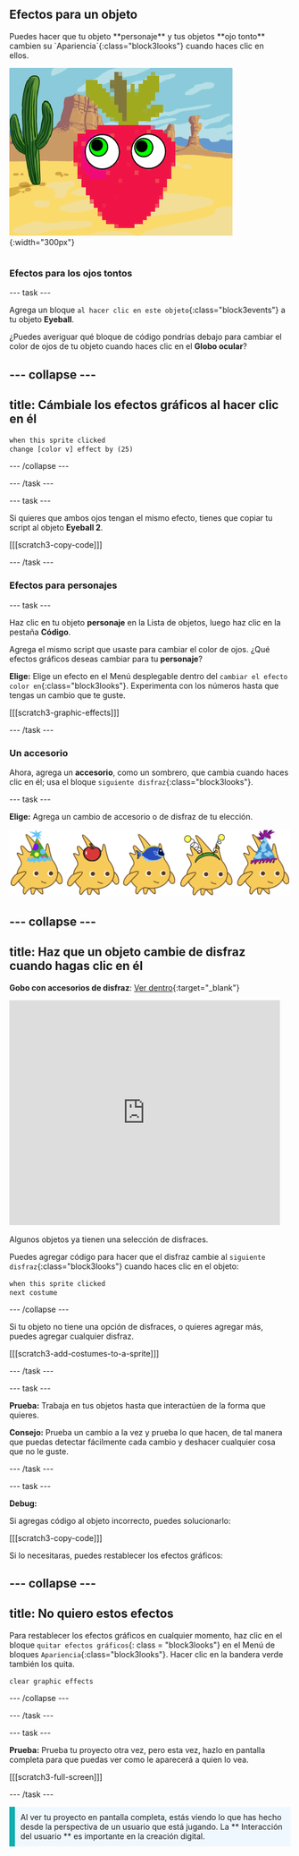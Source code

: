 ## Efectos para un objeto

<div style="display: flex; flex-wrap: wrap">
<div style="flex-basis: 200px; flex-grow: 1; margin-right: 15px;">
Puedes hacer que tu objeto **personaje** y tus objetos **ojo tonto** cambien su `Apariencia`{:class="block3looks"} cuando haces clic en ellos.
</div>
<div>

![Un personaje y ojos con efectos gráficos.](images/character-graphic-effects.png){:width="300px"}    

</div>
</div>

### Efectos para los ojos tontos

--- task ---

Agrega un bloque `al hacer clic en este objeto`{:class="block3events"} a tu objeto **Eyeball**.

¿Puedes averiguar qué bloque de código pondrías debajo para cambiar el color de ojos de tu objeto cuando haces clic en el **Globo ocular**?

--- collapse ---
---
title: Cámbiale los efectos gráficos al hacer clic en él
---

```blocks3
when this sprite clicked  
change [color v] effect by (25)
```

--- /collapse ---

--- /task ---

--- task ---

Si quieres que ambos ojos tengan el mismo efecto, tienes que copiar tu script al objeto **Eyeball 2**.

[[[scratch3-copy-code]]]

--- /task ---

### Efectos para personajes

--- task ---

Haz clic en tu objeto **personaje** en la Lista de objetos, luego haz clic en la pestaña **Código**.

Agrega el mismo script que usaste para cambiar el color de ojos. ¿Qué efectos gráficos deseas cambiar para tu **personaje**?

**Elige:** Elige un efecto en el Menú desplegable dentro del `cambiar el efecto color en`{:class="block3looks"}. Experimenta con los números hasta que tengas un cambio que te guste.

[[[scratch3-graphic-effects]]]

--- /task ---

### Un accesorio

Ahora, agrega un **accesorio**, como un sombrero, que cambia cuando haces clic en él; usa el bloque `siguiente disfraz`{:class="block3looks"}.

--- task ---

**Elige:** Agrega un cambio de accesorio o de disfraz de tu elección.

![Objetos con accesorios.](images/accessory-sprite.png)

--- collapse ---
---
title: Haz que un objeto cambie de disfraz cuando hagas clic en él
---

**Gobo con accesorios de disfraz**: [Ver dentro](https://scratch.mit.edu/projects/496334057/editor){:target="_blank"}
<div class="scratch-preview">
<iframe allowtransparency="true" width="485" height="402" src="https://scratch.mit.edu/projects/embed/496334057/?autostart=false" frameborder="0"></iframe>
</div>

Algunos objetos ya tienen una selección de disfraces.

Puedes agregar código para hacer que el disfraz cambie al `siguiente disfraz`{:class="block3looks"} cuando haces clic en el objeto:

```blocks3
when this sprite clicked
next costume
```

--- /collapse ---

Si tu objeto no tiene una opción de disfraces, o quieres agregar más, puedes agregar cualquier disfraz.

[[[scratch3-add-costumes-to-a-sprite]]]

--- /task ---

--- task ---

**Prueba:** Trabaja en tus objetos hasta que interactúen de la forma que quieres.

**Consejo:** Prueba un cambio a la vez y prueba lo que hacen, de tal manera que puedas detectar fácilmente cada cambio y deshacer cualquier cosa que no le guste.

--- /task ---

--- task ---

**Debug:**

Si agregas código al objeto incorrecto, puedes solucionarlo:

[[[scratch3-copy-code]]]

Si lo necesitaras, puedes restablecer los efectos gráficos:

--- collapse ---
---
title: No quiero estos efectos
---

Para restablecer los efectos gráficos en cualquier momento, haz clic en el bloque `quitar efectos gráficos`{: class = "block3looks"} en el Menú de bloques `Apariencia`{:class="block3looks"}. Hacer clic en la bandera verde también los quita.

```blocks3
clear graphic effects
```
--- /collapse ---

--- /task ---

--- task ---

**Prueba:** Prueba tu proyecto otra vez, pero esta vez, hazlo en pantalla completa para que puedas ver como le aparecerá a quien lo vea.

[[[scratch3-full-screen]]]

--- /task ---

<p style="border-left: solid; border-width:10px; border-color: #0faeb0; background-color: aliceblue; padding: 10px;">
Al ver tu proyecto en pantalla completa, estás viendo lo que has hecho desde la perspectiva de un usuario que está jugando. La ** Interacción del usuario ** es importante en la creación digital. 
</p>


